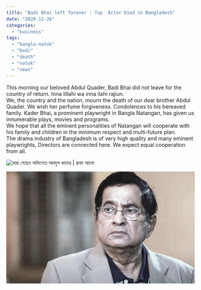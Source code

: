```yaml
---
title: "Badi Bhai left forever : Top  Actor Died in Bangladesh"
date: "2020-12-26"
categories: 
  - "business"
tags: 
  - "bangla-natok"
  - "bodi"
  - "death"
  - "natok"
  - "news"
---
```


This morning our beloved Abdul Quader, Badi Bhai did not leave for the country of return. Inna lillahi wa inna ilahi rajiun.  
We, the country and the nation, mourn the death of our dear brother Abdul Quader. We wish her perfume forgiveness. Condolences to his bereaved family. Kader Bhai, a prominent playwright in Bangla Natangan, has given us innumerable plays, movies and programs.  
We hope that all the eminent personalities of Natangan will cooperate with his family and children in the minimum respect and multi-future plan.  
The drama industry of Bangladesh is of very high quality and many eminent playwrights, Directors are connected here. We expect equal cooperation from all.

![মারা গেছেন অভিনেতা আবদুল কাদের | প্রথম আলো](https://images.prothomalo.com/prothomalo-bangla%2F2020-12%2F06607943-5f9e-48f3-b4e5-f635c9681c14%2F131581442_218503163247552_3006398279931004114_n.jpg?auto=format%2Ccompress&format=webp&w=480&dpr=2.6)

![চলে গেলেন অভিনেতা আবদুল কাদের](images/bdb85ff39712835077613afef2fcd391-5fe6aef971d25.jpg)
